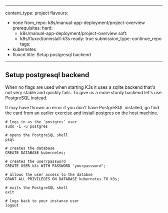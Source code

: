 
---
content_type: project
flavours:
- none
from_repo: k8s/manual-app-deployment/project-overview
prerequisites:
  hard:
  - k8s/manual-app-deployment/project-overview
  soft:
  - k8s/fluxcd/uninstall-k3s
ready: true
submission_type: continue_repo
tags:
- kubernetes
- fluxcd
title: Setup postgresql backend

---

## Setup postgresql backend

When no flags are used when starting K3s it uses a sqlite backend that's not very stable and quickly fails. To give us a more sturdy backend let's use PostgreSQL instead.

It may have thrown an error if you don't have PostgreSQL installed, go find the card from an earlier exercise and install postgres on the host machine.

```
# logs in as the `postgres` user
sudo -i -u postgres

# opens the PostgreSQL shell
psql

# creates the database
CREATE DATABASE kubernetes;

# creates the user/password
CREATE USER k3s WITH PASSWORD 'yourpassword';

# allows the user access to the databse
GRANT ALL PRIVILEGES ON DATABASE kubernetes TO k3s;

# exits the PostgreSQL shell
exit

# logs back to your instance user
logout
```